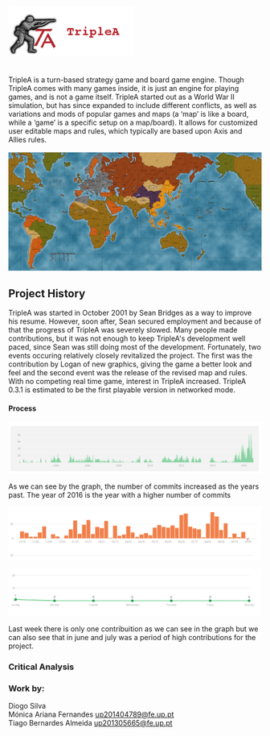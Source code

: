 ![TripleAICon](resources/icon_menu.png)<br><br><br>
TripleA is a turn-based strategy game and board game engine. Though TripleA comes with many games inside, it
is just an engine for playing games, and is not a game itself. TripleA started out as a World War II simulation, but
has since expanded to include different conflicts, as well as variations and mods of popular games and maps (a
‘map’ is like a board, while a ‘game’ is a specific setup on a map/board). It allows for customized user editable
maps and rules, which typically are based upon Axis and Allies rules.
<br>
<br>
![Map1](resources/map1.png)<br>

## Project History
TripleA was started in October 2001 by Sean Bridges as a way to improve his resume. However, soon after, Sean secured employment
and because of that the progress of TripleA was severely slowed. Many people made contributions, but it was not enough to keep
TripleA's development well paced, since Sean was still doing most of the development. Fortunately, two events occuring relatively
closely revitalized the project. The first was the contribution by Logan of new graphics, giving the game a better look and feel and 
the second event was the release of the revised map and rules. With no competing real time game, interest in TripleA increased.
TripleA 0.3.1 is estimated to be the first playable version in networked mode.

#### Process
![Commitstomaster](resources/cmaster.png)<br>

As we can see by the graph, the number of commits increased as the years past. 
The year of 2016 is the year with a higher number of commits



![CommitsImag](resources/commits.png)<br>

![CommitsImag](resources/commits2.png)<br>

Last week there is only one contribuition as we can see in the graph but we can also see that
in june and july was a period of high contributions for the project.



### Critical Analysis

### Work by:

Diogo Silva <br>
Mónica Ariana Fernandes up201404789@fe.up.pt<br>
Tiago Bernardes Almeida up201305665@fe.up.pt<br>
